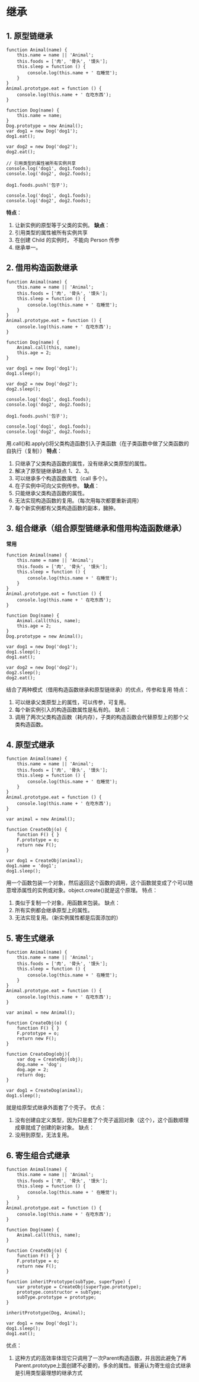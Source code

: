 # 继承

## 1. 原型链继承

```
function Animal(name) {
    this.name = name || 'Animal';
    this.foods = ['肉', '骨头', '馒头'];
    this.sleep = function () {
        console.log(this.name + ' 在睡觉');
    }
}
Animal.prototype.eat = function () {
    console.log(this.name + ' 在吃东西');
}

function Dog(name) {
    this.name = name;
}
Dog.prototype = new Animal();
var dog1 = new Dog('dog1');
dog1.eat();

var dog2 = new Dog('dog2');
dog2.eat();

// 引用类型的属性被所有实例共享
console.log('dog1', dog1.foods);
console.log('dog2', dog2.foods);

dog1.foods.push('包子');

console.log('dog1', dog1.foods);
console.log('dog2', dog2.foods);
```

**特点**：

1. 让新实例的原型等于父类的实例。
   **缺点**：
1. 引用类型的属性被所有实例共享
1. 在创建 Child 的实例时， 不能向 Person 传参
1. 继承单一。

## 2. 借用构造函数继承

```
function Animal(name) {
    this.name = name || 'Animal';
    this.foods = ['肉', '骨头', '馒头'];
    this.sleep = function () {
        console.log(this.name + ' 在睡觉');
    }
}
Animal.prototype.eat = function () {
    console.log(this.name + ' 在吃东西');
}

function Dog(name) {
    Animal.call(this, name);
    this.age = 2;
}

var dog1 = new Dog('dog1');
dog1.sleep();

var dog2 = new Dog('dog2');
dog2.sleep();

console.log('dog1', dog1.foods);
console.log('dog2', dog2.foods);

dog1.foods.push('包子');

console.log('dog1', dog1.foods);
console.log('dog2', dog2.foods);
```

用.call()和.apply()将父类构造函数引入子类函数（在子类函数中做了父类函数的自执行（复制））
**特点**：

1. 只继承了父类构造函数的属性，没有继承父类原型的属性。
2. 解决了原型链继承缺点 1、2、3。
3. 可以继承多个构造函数属性（call 多个）。
4. 在子实例中可向父实例传参。
   **缺点**：
5. 只能继承父类构造函数的属性。
6. 无法实现构造函数的复用。（每次用每次都要重新调用）
7. 每个新实例都有父类构造函数的副本，臃肿。

## 3. 组合继承（组合原型链继承和借用构造函数继承）

**常用**

```
function Animal(name) {
    this.name = name || 'Animal';
    this.foods = ['肉', '骨头', '馒头'];
    this.sleep = function () {
        console.log(this.name + ' 在睡觉');
    }
}
Animal.prototype.eat = function () {
    console.log(this.name + ' 在吃东西');
}

function Dog(name) {
    Animal.call(this, name);
    this.age = 2;
}
Dog.prototype = new Animal();

var dog1 = new Dog('dog1');
dog1.sleep();
dog1.eat();

var dog2 = new Dog('dog2');
dog2.sleep();
dog2.eat();
```

结合了两种模式（借用构造函数继承和原型链继承）的优点，传参和复用
特点：

1. 可以继承父类原型上的属性，可以传参，可复用。
2. 每个新实例引入的构造函数属性是私有的。
   缺点：
3. 调用了两次父类构造函数（耗内存），子类的构造函数会代替原型上的那个父类构造函数。

## 4. 原型式继承

```
function Animal(name) {
    this.name = name || 'Animal';
    this.foods = ['肉', '骨头', '馒头'];
    this.sleep = function () {
        console.log(this.name + ' 在睡觉');
    }
}
Animal.prototype.eat = function () {
    console.log(this.name + ' 在吃东西');
}

var animal = new Animal();

function CreateObj(o) {
    function F() { }
    F.prototype = o;
    return new F();
}

var dog1 = CreateObj(animal);
dog1.name = 'dog1';
dog1.sleep();
```

用一个函数包装一个对象，然后返回这个函数的调用，这个函数就变成了个可以随意增添属性的实例或对象。object.create()就是这个原理。
特点：

1. 类似于复制一个对象，用函数来包装。
   缺点：
1. 所有实例都会继承原型上的属性。
1. 无法实现复用。（新实例属性都是后面添加的）

## 5. 寄生式继承

```
function Animal(name) {
    this.name = name || 'Animal';
    this.foods = ['肉', '骨头', '馒头'];
    this.sleep = function () {
        console.log(this.name + ' 在睡觉');
    }
}
Animal.prototype.eat = function () {
    console.log(this.name + ' 在吃东西');
}

var animal = new Animal();

function CreateObj(o) {
    function F() { }
    F.prototype = o;
    return new F();
}

function CreateDog(obj){
    var dog = CreateObj(obj);
    dog.name = 'dog';
    dog.age = 2;
    return dog;
}

var dog1 = CreateDog(animal);
dog1.sleep();
```

就是给原型式继承外面套了个壳子。
优点：
1. 没有创建自定义类型，因为只是套了个壳子返回对象（这个），这个函数顺理成章就成了创建的新对象。
缺点：
2. 没用到原型，无法复用。

## 6. 寄生组合式继承
```
function Animal(name) {
    this.name = name || 'Animal';
    this.foods = ['肉', '骨头', '馒头'];
    this.sleep = function () {
        console.log(this.name + ' 在睡觉');
    }
}
Animal.prototype.eat = function () {
    console.log(this.name + ' 在吃东西');
}

function Dog(name) {
    Animal.call(this, name);
}

function CreateObj(o) {
    function F() { }
    F.prototype = o;
    return new F();
}

function inheritPrototype(subType, superType) {
    var prototype = CreateObj(superType.prototype);
    prototype.constructor = subType;
    subType.prototype = prototype;
}

inheritPrototype(Dog, Animal);

var dog1 = new Dog('dog1');
dog1.sleep();
dog1.eat();
```

优点： 
1. 这种方式的高效率体现它只调用了一次Parent构造函数，并且因此避免了再Parent.prototype上面创建不必要的，多余的属性。普遍认为寄生组合式继承是引用类型最理想的继承方式
